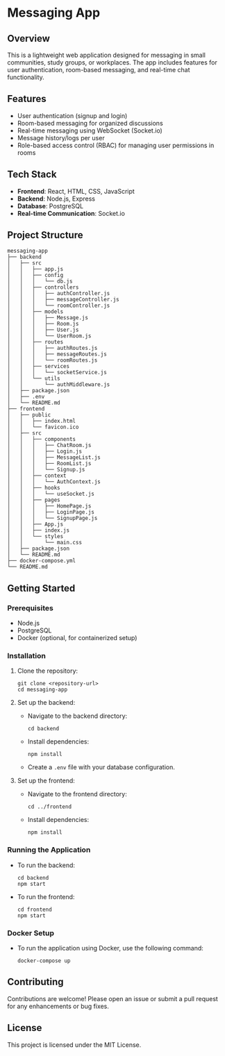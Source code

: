 # Messaging App

## Overview
This is a lightweight web application designed for messaging in small communities, study groups, or workplaces. The app includes features for user authentication, room-based messaging, and real-time chat functionality.

## Features
- User authentication (signup and login)
- Room-based messaging for organized discussions
- Real-time messaging using WebSocket (Socket.io)
- Message history/logs per user
- Role-based access control (RBAC) for managing user permissions in rooms

## Tech Stack
- **Frontend**: React, HTML, CSS, JavaScript
- **Backend**: Node.js, Express
- **Database**: PostgreSQL
- **Real-time Communication**: Socket.io

## Project Structure
```
messaging-app
├── backend
│   ├── src
│   │   ├── app.js
│   │   ├── config
│   │   │   └── db.js
│   │   ├── controllers
│   │   │   ├── authController.js
│   │   │   ├── messageController.js
│   │   │   └── roomController.js
│   │   ├── models
│   │   │   ├── Message.js
│   │   │   ├── Room.js
│   │   │   ├── User.js
│   │   │   └── UserRoom.js
│   │   ├── routes
│   │   │   ├── authRoutes.js
│   │   │   ├── messageRoutes.js
│   │   │   └── roomRoutes.js
│   │   ├── services
│   │   │   └── socketService.js
│   │   └── utils
│   │       └── authMiddleware.js
│   ├── package.json
│   ├── .env
│   └── README.md
├── frontend
│   ├── public
│   │   ├── index.html
│   │   └── favicon.ico
│   ├── src
│   │   ├── components
│   │   │   ├── ChatRoom.js
│   │   │   ├── Login.js
│   │   │   ├── MessageList.js
│   │   │   ├── RoomList.js
│   │   │   └── Signup.js
│   │   ├── context
│   │   │   └── AuthContext.js
│   │   ├── hooks
│   │   │   └── useSocket.js
│   │   ├── pages
│   │   │   ├── HomePage.js
│   │   │   ├── LoginPage.js
│   │   │   └── SignupPage.js
│   │   ├── App.js
│   │   ├── index.js
│   │   └── styles
│   │       └── main.css
│   ├── package.json
│   └── README.md
├── docker-compose.yml
└── README.md
```

## Getting Started

### Prerequisites
- Node.js
- PostgreSQL
- Docker (optional, for containerized setup)

### Installation
1. Clone the repository:
   ```
   git clone <repository-url>
   cd messaging-app
   ```

2. Set up the backend:
   - Navigate to the backend directory:
     ```
     cd backend
     ```
   - Install dependencies:
     ```
     npm install
     ```
   - Create a `.env` file with your database configuration.

3. Set up the frontend:
   - Navigate to the frontend directory:
     ```
     cd ../frontend
     ```
   - Install dependencies:
     ```
     npm install
     ```

### Running the Application
- To run the backend:
  ```
  cd backend
  npm start
  ```

- To run the frontend:
  ```
  cd frontend
  npm start
  ```

### Docker Setup
- To run the application using Docker, use the following command:
  ```
  docker-compose up
  ```

## Contributing
Contributions are welcome! Please open an issue or submit a pull request for any enhancements or bug fixes.

## License
This project is licensed under the MIT License.